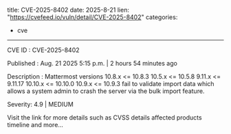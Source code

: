  
title: CVE-2025-8402
date: 2025-8-21
lien: "https://cvefeed.io/vuln/detail/CVE-2025-8402"
categories:
  - cve
---

CVE ID : CVE-2025-8402

Published :  Aug. 21
2025
5:15 p.m. | 2 hours
54 minutes ago

Description : Mattermost versions 10.8.x <= 10.8.3
10.5.x <= 10.5.8
9.11.x <= 9.11.17
10.10.x <= 10.10.0
10.9.x <= 10.9.3 fail to validate import data which allows a system admin to crash the server via the bulk import feature.

Severity: 4.9 | MEDIUM

Visit the link for more details
such as CVSS details
affected products
timeline
and more...
